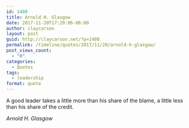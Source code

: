 ```yaml
---
id: 1408
title: Arnold H. Glasgow
date: 2017-11-20T17:29:06-06:00
author: claycarson
layout: post
guid: http://claycarson.net/?p=1408
permalink: /timeline/quotes/2017/11/20/arnold-h-glasgow/
post_views_count:
  - "0"
categories:
  - Quotes
tags:
  - leadership
format: quote
---
```

<p class="handwriting">
A good leader takes a little more than his share of the blame, a little less than his share of the credit.
</p>
<p class="handwriting">
<cite>Arnold H. Glasgow</cite>
</p>